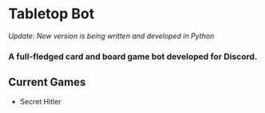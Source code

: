 # Tabletop Bot
*Update: New version is being written and developed in Python*
### A full-fledged card and board game bot developed for Discord.

## Current Games
- Secret Hitler